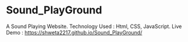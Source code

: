 # Sound_PlayGround
A Sound Playing Website.
 Technology Used : Html, CSS, JavaScript.
 Live Demo : https://shweta2217.github.io/Sound_PlayGround/
